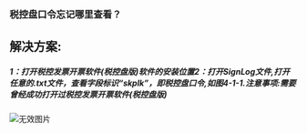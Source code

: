 ### 税控盘口令忘记哪里查看？



## 解决方案:

##### 1：打开税控发票开票软件(税控盘版)软件的安装位置2：打开SignLog文件,打开任意的.txt文件，查看字段标识“skplk”，即税控盘口令,如图4-1-1.注意事项:需要曾经成功打开过税控发票开票软件(税控盘版)



![无效图片](https://cdn.jsdelivr.net/gh/IAskWind/lazy66-site/images/question/1_20181015173819.png)